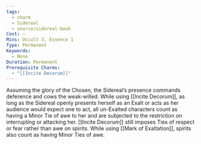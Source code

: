 ```yaml
---
tags:
  - charm
  - Sidereal
  - source/sidereal-book
Cost: —
Mins: Occult 3, Essence 1
Type: Permanent
Keywords:
  - None
Duration: Permanent
Prerequisite Charms:
  - "[[Incite Decorum]]"
---
```

Assuming the glory of the Chosen, the Sidereal’s presence commands deference and cows the weak-willed. While using [[Incite Decorum]], as long as the Sidereal openly presents herself as an Exalt or acts as her audience would expect one to act, all un-Exalted characters count as having a Minor Tie of awe to her and are subjected to the restriction on interrupting or attacking her. [[Incite Decorum]] still imposes Ties of respect or fear rather than awe on spirits. While using [[Mark of Exaltation]], spirits also count as having Minor Ties of awe.